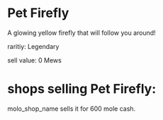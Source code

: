 # Pet Firefly

A glowing yellow firefly that will follow you around!

raritiy: Legendary

sell value: 0 Mews

# shops selling Pet Firefly:

molo_shop_name sells it for 600 mole cash.